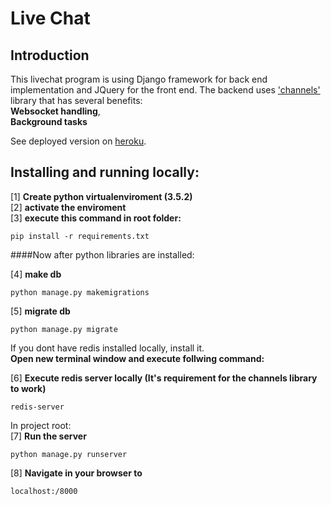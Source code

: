 # Live Chat

## Introduction
This livechat program is using Django framework for back end implementation 
and JQuery for the front end. The backend uses ['channels'](https://channels.readthedocs.io/en/stable/index.html) library that has several benefits:  
__Websocket handling__,  
__Background tasks__  
  
See deployed version on [heroku](https://djlivechat.herokuapp.com).
 
## Installing and running locally:
[1] __Create python virtualenviroment (3.5.2)__  
[2] __activate the enviroment__  
[3] __execute this command in root folder:__  
  
```
pip install -r requirements.txt
```
  
####Now after python libraries are installed: 
  
[4] __make db__  
```
python manage.py makemigrations
```
[5] __migrate db__  
```
python manage.py migrate
```
If you dont have redis installed locally, install it.  
__Open new terminal window and execute follwing command:__  
  
[6] __Execute redis server locally (It's requirement for the channels library to work)__  
```
redis-server
```
 In project root:  
[7] __Run the server__    
```
python manage.py runserver
```
[8] __Navigate in your browser to__   
```
localhost:/8000
```

 
